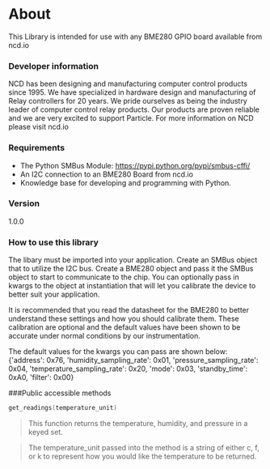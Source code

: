# About

This Library is intended for use with any BME280 GPIO board available from ncd.io

### Developer information
NCD has been designing and manufacturing computer control products since 1995.  We have specialized in hardware design and manufacturing of Relay controllers for 20 years.  We pride ourselves as being the industry leader of computer control relay products.  Our products are proven reliable and we are very excited to support Particle.  For more information on NCD please visit ncd.io

### Requirements

- The Python SMBus Module: https://pypi.python.org/pypi/smbus-cffi/
- An I2C connection to an BME280 Board from ncd.io
- Knowledge base for developing and programming with Python.

### Version
1.0.0

### How to use this library

The libary must be imported into your application. Create an SMBus object that to utilize the I2C bus. Create a BME280 object and pass it the SMBus object to start to communicate to the chip. You can optionally pass in kwargs to the object at instantiation that will let you calibrate the device to better suit your application.

It is recommended that you read the datasheet for the BME280 to better understand these settings and how you should calibrate them. These calibration are optional and the default values have been shown to be accurate under normal conditions by our instrumentation.

The default values for the kwargs you can pass are shown below:
{'address': 0x76, 'humidity_sampling_rate': 0x01, 'pressure_sampling_rate': 0x04, 'temperature_sampling_rate': 0x20, 'mode': 0x03, 'standby_time': 0xA0, 'filter': 0x00}

###Public accessible methods
```cpp
get_readings(temperature_unit)
```
>This function returns the temperature, humidity, and pressure in a keyed set.

>The temperature_unit passed into the method is a string of either c, f, or k to represent how you would like the 
>temperature to be returned.


